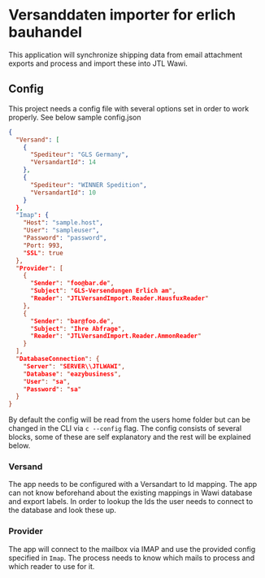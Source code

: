 # Versanddaten importer for erlich bauhandel

This application will synchronize shipping data from email attachment exports and process and import these into JTL Wawi.

## Config

This project needs a config file with several options set in order to work properly. See below sample config.json

```json
{
  "Versand": [
    {
      "Spediteur": "GLS Germany",
      "VersandartId": 14
    },
    {
      "Spediteur": "WINNER Spedition",
      "VersandartId": 10
    }
  },
  "Imap": {
    "Host": "sample.host",
    "User": "sampleuser",
    "Password": "password",
    "Port: 993,
    "SSL": true
  },
  "Provider": [
    {
      "Sender": "foo@bar.de",
      "Subject": "GLS-Versendungen Erlich am",
      "Reader": "JTLVersandImport.Reader.HausfuxReader"
    },
    {
      "Sender": "bar@foo.de",
      "Subject": "Ihre Abfrage",
      "Reader": "JTLVersandImport.Reader.AmmonReader"
    }
  ],
  "DatabaseConnection": {
    "Server": "SERVER\\JTLWAWI",
    "Database": "eazybusiness",
    "User": "sa",
    "Password": "sa"
  }
}
```

By default the config will be read from the users home folder but can be changed in the CLI via `c --config` flag.
The config consists of several blocks, some of these are self explanatory and the rest will be explained below.

### Versand

The app needs to be configured with a Versandart to Id mapping.
The app can not know beforehand about the existing mappings in Wawi database and export labels.
In order to lookup the Ids the user needs to connect to the database and look these up.

### Provider

The app will connect to the mailbox via IMAP and use the provided config specified in `Imap`.
The process needs to know which mails to process and which reader to use for it.
